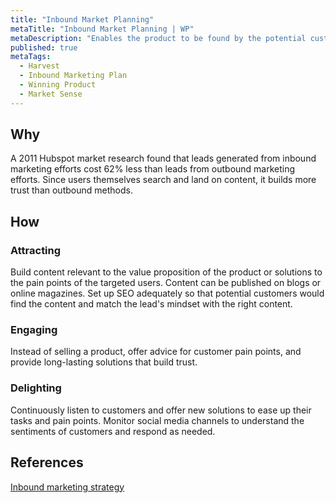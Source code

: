 ```yaml
---
title: "Inbound Market Planning"
metaTitle: "Inbound Market Planning | WP"
metaDescription: "Enables the product to be found by the potential customers through content publishing or through digital marketing messages."
published: true
metaTags:
  - Harvest
  - Inbound Marketing Plan
  - Winning Product
  - Market Sense
---
```


## Why
A 2011 Hubspot market research found that leads generated from inbound marketing efforts cost 62% less than leads from outbound marketing efforts. Since users themselves search and land on content, it builds more trust than outbound methods.

## How

### Attracting

Build content relevant to the value proposition of the product or solutions to the pain points of the targeted users. Content can be published on blogs or online magazines. Set up SEO adequately so that potential customers would find the content and match the lead's mindset with the right content.

### Engaging

Instead of selling a product, offer advice for customer pain points, and provide long-lasting solutions that build trust.

### Delighting

Continuously listen to customers and offer new solutions to ease up their tasks and pain points. Monitor social media channels to understand the sentiments of customers and respond as needed.

## References

[Inbound marketing strategy](https://www.wordstream.com/blog/ws/2015/08/25/inbound-marketing-strategy)
